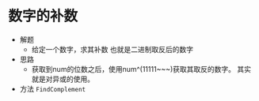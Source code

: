 # 数字的补数
- 解题
    - 给定一个数字，求其补数
    也就是二进制取反后的数字
- 思路
    - 获取到num的位数之后，使用num^(11111~~~)获取其取反的数字。
    其实就是对异或的使用。
- 方法
`FindComplement`